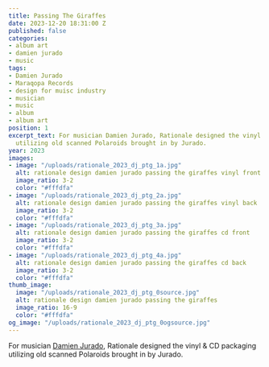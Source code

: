 ```yaml
---
title: Passing The Giraffes
date: 2023-12-20 18:31:00 Z
published: false
categories:
- album art
- damien jurado
- music
tags:
- Damien Jurado
- Maraqopa Records
- design for muisc industry
- musician
- music
- album
- album art
position: 1
excerpt_text: For musician Damien Jurado, Rationale designed the vinyl & CD packaging
  utilizing old scanned Polaroids brought in by Jurado.
year: 2023
images:
- image: "/uploads/rationale_2023_dj_ptg_1a.jpg"
  alt: rationale design damien jurado passing the giraffes vinyl front
  image_ratio: 3-2
  color: "#fffdfa"
- image: "/uploads/rationale_2023_dj_ptg_2a.jpg"
  alt: rationale design damien jurado passing the giraffes vinyl back
  image_ratio: 3-2
  color: "#fffdfa"
- image: "/uploads/rationale_2023_dj_ptg_3a.jpg"
  alt: rationale design damien jurado passing the giraffes cd front
  image_ratio: 3-2
  color: "#fffdfa"
- image: "/uploads/rationale_2023_dj_ptg_4a.jpg"
  alt: rationale design damien jurado passing the giraffes cd back
  image_ratio: 3-2
  color: "#fffdfa"
thumb_image:
  image: "/uploads/rationale_2023_dj_ptg_0source.jpg"
  alt: rationale design damien jurado passing the giraffes
  image_ratio: 16-9
  color: "#fffdfa"
og_image: "/uploads/rationale_2023_dj_ptg_0ogsource.jpg"
---
```


For musician [Damien Jurado](https://damienjuradomusic.com), Rationale designed the vinyl & CD packaging utilizing old scanned Polaroids brought in by Jurado.
